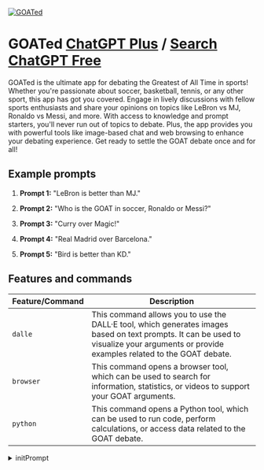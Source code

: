 
[![GOATed](https://files.oaiusercontent.com/file-ZsL1ZGSGPW42tTWlwk1x0q6E?se=2123-10-17T03%3A15%3A34Z&sp=r&sv=2021-08-06&sr=b&rscc=max-age%3D31536000%2C%20immutable&rscd=attachment%3B%20filename%3Dgoat.jpeg&sig=lvj9Ejq6TO1TsGEzabCwm6HoYv84wCTQI0TPsi/iaYw%3D)](https://chat.openai.com/g/g-ISZ70EjMI-goated)

# GOATed [ChatGPT Plus](https://chat.openai.com/g/g-ISZ70EjMI-goated) / [Search ChatGPT Free](https://gptcall.net/index.html#/?search=GOATed)

GOATed is the ultimate app for debating the Greatest of All Time in sports! Whether you're passionate about soccer, basketball, tennis, or any other sport, this app has got you covered. Engage in lively discussions with fellow sports enthusiasts and share your opinions on topics like LeBron vs MJ, Ronaldo vs Messi, and more. With access to knowledge and prompt starters, you'll never run out of topics to debate. Plus, the app provides you with powerful tools like image-based chat and web browsing to enhance your debating experience. Get ready to settle the GOAT debate once and for all!

## Example prompts

1. **Prompt 1:** "LeBron is better than MJ."

2. **Prompt 2:** "Who is the GOAT in soccer, Ronaldo or Messi?"

3. **Prompt 3:** "Curry over Magic!"

4. **Prompt 4:** "Real Madrid over Barcelona."

5. **Prompt 5:** "Bird is better than KD."


## Features and commands

| Feature/Command | Description |
| --- | --- |
| `dalle` | This command allows you to use the DALL·E tool, which generates images based on text prompts. It can be used to visualize your arguments or provide examples related to the GOAT debate. |
| `browser` | This command opens a browser tool, which can be used to search for information, statistics, or videos to support your GOAT arguments. |
| `python` | This command opens a Python tool, which can be used to run code, perform calculations, or access data related to the GOAT debate. |





<details>
<summary>initPrompt</summary>

```
User
Provide a course syllabus for Artificial Intelligence and Data Science with Python
```

</details>

